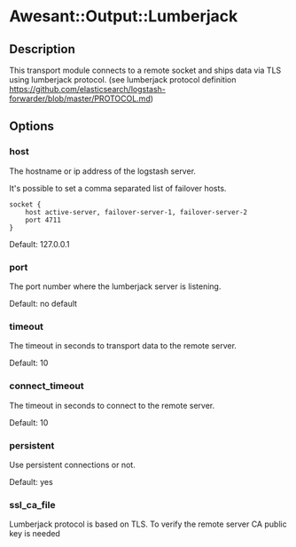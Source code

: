 # Awesant::Output::Lumberjack

## Description

This transport module connects to a remote socket and ships data via TLS using lumberjack protocol.
(see lumberjack protocol definition https://github.com/elasticsearch/logstash-forwarder/blob/master/PROTOCOL.md)

## Options

### host

The hostname or ip address of the logstash server.

It's possible to set a comma separated list of failover hosts.

    socket {
        host active-server, failover-server-1, failover-server-2
        port 4711
    }

Default: 127.0.0.1

### port

The port number where the lumberjack server is listening.

Default: no default

### timeout

The timeout in seconds to transport data to the remote server.

Default: 10

### connect_timeout

The timeout in seconds to connect to the remote server.

Default: 10

### persistent

Use persistent connections or not.

Default: yes

### ssl_ca_file

Lumberjack protocol is based on TLS. To verify the remote server CA public key is needed

